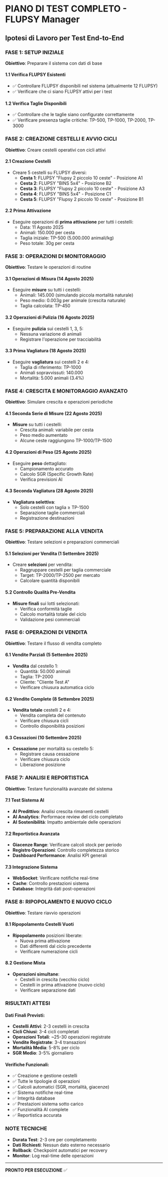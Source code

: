 # PIANO DI TEST COMPLETO - FLUPSY Manager
## Ipotesi di Lavoro per Test End-to-End

### FASE 1: SETUP INIZIALE
**Obiettivo**: Preparare il sistema con dati di base

#### 1.1 Verifica FLUPSY Esistenti
- ✅ Controllare FLUPSY disponibili nel sistema (attualmente 12 FLUPSY)
- ✅ Verificare che ci siano FLUPSY attivi per i test

#### 1.2 Verifica Taglie Disponibili
- ✅ Controllare che le taglie siano configurate correttamente
- ✅ Verificare presenza taglie critiche: TP-500, TP-1000, TP-2000, TP-3000

### FASE 2: CREAZIONE CESTELLI E AVVIO CICLI
**Obiettivo**: Creare cestelli operativi con cicli attivi

#### 2.1 Creazione Cestelli
- Creare 5 cestelli su FLUPSY diversi:
  - **Cesta 1**: FLUPSY "Flupsy 2 piccolo 10 ceste" - Posizione A1
  - **Cesta 2**: FLUPSY "BINS 5x4" - Posizione B2  
  - **Cesta 3**: FLUPSY "Flupsy 2 piccolo 10 ceste" - Posizione A3
  - **Cesta 4**: FLUPSY "BINS 5x4" - Posizione C1
  - **Cesta 5**: FLUPSY "Flupsy 2 piccolo 10 ceste" - Posizione B1

#### 2.2 Prima Attivazione
- Eseguire operazioni di **prima attivazione** per tutti i cestelli:
  - Data: 11 Agosto 2025
  - Animali: 150.000 per cesta
  - Taglia iniziale: TP-500 (5.000.000 animali/kg)
  - Peso totale: 30g per cesta

### FASE 3: OPERAZIONI DI MONITORAGGIO
**Obiettivo**: Testare le operazioni di routine

#### 3.1 Operazioni di Misura (14 Agosto 2025)
- Eseguire **misure** su tutti i cestelli:
  - Animali: 145.000 (simulando piccola mortalità naturale)
  - Peso medio: 0.003g per animale (crescita naturale)
  - Taglia calcolata: TP-450

#### 3.2 Operazioni di Pulizia (16 Agosto 2025)
- Eseguire **pulizia** sui cestelli 1, 3, 5:
  - Nessuna variazione di animali
  - Registrare l'operazione per tracciabilità

#### 3.3 Prima Vagliatura (18 Agosto 2025)
- Eseguire **vagliatura** sui cestelli 2 e 4:
  - Taglia di riferimento: TP-1000
  - Animali sopravvissuti: 140.000
  - Mortalità: 5.000 animali (3.4%)

### FASE 4: CRESCITA E MONITORAGGIO AVANZATO
**Obiettivo**: Simulare crescita e operazioni periodiche

#### 4.1 Seconda Serie di Misure (22 Agosto 2025)
- **Misure** su tutti i cestelli:
  - Crescita animali: variabile per cesta
  - Peso medio aumentato
  - Alcune ceste raggiungono TP-1000/TP-1500

#### 4.2 Operazioni di Peso (25 Agosto 2025)
- Eseguire **peso** dettagliato:
  - Campionamento accurato
  - Calcolo SGR (Specific Growth Rate)
  - Verifica previsioni AI

#### 4.3 Seconda Vagliatura (28 Agosto 2025)
- **Vagliatura selettiva**:
  - Solo cestelli con taglia ≥ TP-1500
  - Separazione taglie commerciali
  - Registrazione destinazioni

### FASE 5: PREPARAZIONE ALLA VENDITA
**Obiettivo**: Testare selezioni e preparazioni commerciali

#### 5.1 Selezioni per Vendita (1 Settembre 2025)
- Creare **selezioni** per vendita:
  - Raggruppare cestelli per taglia commerciale
  - Target: TP-2000/TP-2500 per mercato
  - Calcolare quantità disponibili

#### 5.2 Controllo Qualità Pre-Vendita
- **Misure finali** sui lotti selezionati:
  - Verifica conformità taglie
  - Calcolo mortalità totale del ciclo
  - Validazione pesi commerciali

### FASE 6: OPERAZIONI DI VENDITA
**Obiettivo**: Testare il flusso di vendita completo

#### 6.1 Vendite Parziali (5 Settembre 2025)
- **Vendita** dal cestello 1:
  - Quantità: 50.000 animali
  - Taglia: TP-2000
  - Cliente: "Cliente Test A"
  - Verificare chiusura automatica ciclo

#### 6.2 Vendite Complete (8 Settembre 2025)  
- **Vendita totale** cestelli 2 e 4:
  - Vendita completa del contenuto
  - Verificare chiusura cicli
  - Controllo disponibilità posizioni

#### 6.3 Cessazioni (10 Settembre 2025)
- **Cessazione** per mortalità su cestello 5:
  - Registrare causa cessazione
  - Verificare chiusura ciclo
  - Liberazione posizione

### FASE 7: ANALISI E REPORTISTICA
**Obiettivo**: Testare funzionalità avanzate del sistema

#### 7.1 Test Sistema AI
- **AI Predittivo**: Analisi crescita rimanenti cestelli
- **AI Analytics**: Performace review del ciclo completato  
- **AI Sostenibilità**: Impatto ambientale delle operazioni

#### 7.2 Reportistica Avanzata
- **Giacenze Range**: Verificare calcoli stock per periodo
- **Registro Operazioni**: Controllo completezza storico
- **Dashboard Performance**: Analisi KPI generali

#### 7.3 Integrazione Sistema
- **WebSocket**: Verificare notifiche real-time
- **Cache**: Controllo prestazioni sistema
- **Database**: Integrità dati post-operazioni

### FASE 8: RIPOPOLAMENTO E NUOVO CICLO
**Obiettivo**: Testare riavvio operazioni

#### 8.1 Ripopolamento Cestelli Vuoti
- **Ripopolamento** posizioni liberate:
  - Nuova prima attivazione
  - Dati differenti dal ciclo precedente
  - Verificare numerazione cicli

#### 8.2 Gestione Mista
- **Operazioni simultane**:
  - Cestelli in crescita (vecchio ciclo)
  - Cestelli in prima attivazione (nuovo ciclo)  
  - Verificare separazione dati

### RISULTATI ATTESI

#### Dati Finali Previsti:
- **Cestelli Attivi**: 2-3 cestelli in crescita
- **Cicli Chiusi**: 3-4 cicli completati
- **Operazioni Totali**: ~25-30 operazioni registrate
- **Vendite Registrate**: 3-4 transazioni
- **Mortalità Media**: 5-8% per ciclo
- **SGR Medio**: 3-5% giornaliero

#### Verifiche Funzionali:
- ✅ Creazione e gestione cestelli
- ✅ Tutte le tipologie di operazioni
- ✅ Calcoli automatici (SGR, mortalità, giacenze)
- ✅ Sistema notifiche real-time
- ✅ Integrità database
- ✅ Prestazioni sistema sotto carico
- ✅ Funzionalità AI complete
- ✅ Reportistica accurata

### NOTE TECNICHE
- **Durata Test**: 2-3 ore per completamento
- **Dati Richiesti**: Nessun dato esterno necessario
- **Rollback**: Checkpoint automatici per recovery
- **Monitor**: Log real-time delle operazioni

---
**PRONTO PER ESECUZIONE** ✅